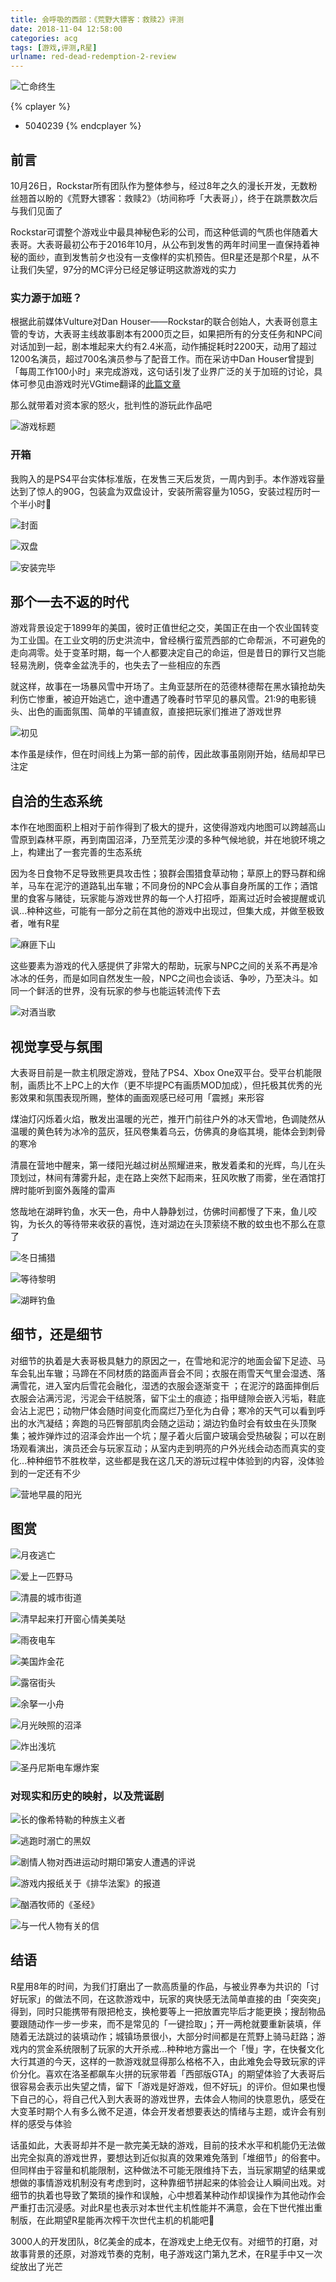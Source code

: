 ```yaml
---
title: 会呼吸的西部：《荒野大镖客：救赎2》评测
date: 2018-11-04 12:58:00
categories: acg
tags: [游戏,评测,R星]
urlname: red-dead-redemption-2-review
---
```

![亡命终生](https://img.imjad.cn/images/2018/11/04/header.jpg)

{% cplayer %}
- 5040239
{% endcplayer %}

## 前言

10月26日，Rockstar所有团队作为整体参与，经过8年之久的漫长开发，无数粉丝翘首以盼的《荒野大镖客：救赎2》（坊间称呼「大表哥」），终于在跳票数次后与我们见面了


Rockstar可谓整个游戏业中最具神秘色彩的公司，而这种低调的气质也伴随着大表哥。大表哥最初公布于2016年10月，从公布到发售的两年时间里一直保持着神秘的面纱，直到发售前夕也没有一支像样的实机预告。但R星还是那个R星，从不让我们失望，97分的MC评分已经足够证明这款游戏的实力

### 实力源于加班？

根据此前媒体Vulture对Dan Houser——Rockstar的联合创始人，大表哥创意主管的专访，大表哥主线故事剧本有2000页之巨，如果把所有的分支任务和NPC间对话加到一起，剧本堆起来大约有2.4米高，动作捕捉耗时2200天，动用了超过1200名演员，超过700名演员参与了配音工作。而在采访中Dan Houser曾提到「每周工作100小时」来完成游戏，这句话引发了业界广泛的关于加班的讨论，具体可参见由游戏时光VGtime翻译的[此篇文章](https://www.vgtime.com/topic/1040054.jhtml)

那么就带着对资本家的怒火，批判性的游玩此作品吧

![游戏标题](https://img.imjad.cn/images/2018/11/04/RedDeadRedemption2_20181031154023.jpg)


### 开箱

我购入的是PS4平台实体标准版，在发售三天后发货，一周内到手。本作游戏容量达到了惊人的90G，包装盒为双盘设计，安装所需容量为105G，安装过程历时一个半小时🌝

![封面](https://img.imjad.cn/images/2018/11/04/IMG_20181031_133757.jpg)

![双盘](https://img.imjad.cn/images/2018/11/04/IMG_20181031_133948.jpg)

![安装完毕](https://img.imjad.cn/images/2018/11/04/IMG_20181031_150341.jpg)


## 那个一去不返的时代

游戏背景设定于1899年的美国，彼时正值世纪之交，美国正在由一个农业国转变为工业国。在工业文明的历史洪流中，曾经横行蛮荒西部的亡命帮派，不可避免的走向凋零。处于变革时期，每一个人都要决定自己的命运，但是昔日的罪行又岂能轻易洗刷，侥幸金盆洗手的，也失去了一些相应的东西

就这样，故事在一场暴风雪中开场了。主角亚瑟所在的范德林德帮在黑水镇抢劫失利伤亡惨重，被迫开始逃亡，途中遭遇了晚春时节罕见的暴风雪。21:9的电影镜头、出色的画面氛围、简单的平铺直叙，直接把玩家们推进了游戏世界

![初见](https://img.imjad.cn/images/2018/11/04/114551033334.jpg)

本作虽是续作，但在时间线上为第一部的前传，因此故事虽刚刚开始，结局却早已注定


## 自洽的生态系统

本作在地图面积上相对于前作得到了极大的提升，这使得游戏内地图可以跨越高山雪原到森林平原，再到南国沼泽，乃至荒芜沙漠的多种气候地貌，并在地貌环境之上，构建出了一套完善的生态系统

因为冬日食物不足导致熊更具攻击性；狼群会围猎食草动物；草原上的野马群和绵羊，马车在泥泞的道路轧出车辙；不同身份的NPC会从事自身所属的工作；酒馆里的食客与赌徒，玩家能与游戏世界的每一个人打招呼，距离过近时会被提醒或讥讽…种种这些，可能有一部分之前在其他的游戏中出现过，但集大成，并做至极致者，唯有R星

![麻匪下山](https://img.imjad.cn/images/2018/11/04/RedDeadRedemption2_20181031172133.jpg)

这些要素为游戏的代入感提供了非常大的帮助，玩家与NPC之间的关系不再是冷冰冰的任务，而是如同自然发生一般，NPC之间也会谈话、争吵，乃至决斗。如同一个鲜活的世界，没有玩家的参与也能运转流传下去

![对酒当歌](https://img.imjad.cn/images/2018/11/04/RedDeadRedemption2_20181101210831.jpg)


## 视觉享受与氛围

大表哥目前是一款主机限定游戏，登陆了PS4、Xbox One双平台。受平台机能限制，画质比不上PC上的大作（更不毕提PC有画质MOD加成），但托极其优秀的光影效果和氛围表现所赐，整体的画面观感已经可用「震撼」来形容

煤油灯闪烁着火焰，散发出温暖的光芒，推开门前往户外的冰天雪地，色调陡然从温暖的黄色转为冰冷的蓝灰，狂风卷集着乌云，仿佛真的身临其境，能体会到刺骨的寒冷

清晨在营地中醒来，第一缕阳光越过树丛照耀进来，散发着柔和的光辉，鸟儿在头顶划过，林间有薄雾升起，走在路上突然下起雨来，狂风吹散了雨雾，坐在酒馆打牌时能听到窗外轰隆的雷声

悠哉地在湖畔钓鱼，水天一色，舟中人静静划过，仿佛时间都慢了下来，鱼儿咬钩，为长久的等待带来收获的喜悦，连对湖边在头顶萦绕不散的蚊虫也不那么在意了

![冬日捕猎](https://img.imjad.cn/images/2018/11/04/RedDeadRedemption2_20181031222552.jpg)

![等待黎明](https://img.imjad.cn/images/2018/11/04/RedDeadRedemption2_20181102220343.jpg)

![湖畔钓鱼](https://img.imjad.cn/images/2018/11/04/RedDeadRedemption2_20181102212547.jpg)

## 细节，还是细节

对细节的执着是大表哥极具魅力的原因之一，在雪地和泥泞的地面会留下足迹、马车会轧出车辙；马蹄在不同材质的路面声音会不同；衣服在雨雪天气里会湿透、落满雪花，进入室内后雪花会融化，湿透的衣服会逐渐变干 ；在泥泞的路面摔倒后衣服会沾满污泥，污泥会干结脱落，留下尘土的痕迹；指甲缝隙会嵌入污垢，鞋底会沾上泥巴；动物尸体会随时间变化而腐烂乃至化为白骨；寒冷的天气可以看到呼出的水汽凝结；奔跑的马匹臀部肌肉会随之运动；湖边钓鱼时会有蚊虫在头顶聚集；被炸弹炸过的沼泽会炸出一个坑；屋子着火后窗户玻璃会受热破裂；可以在剧场观看演出，演员还会与玩家互动；从室内走到明亮的户外光线会动态而真实的变化…种种细节不胜枚举，这些都是我在这几天的游玩过程中体验到的内容，没体验到的一定还有不少

![营地早晨的阳光](https://img.imjad.cn/images/2018/11/04/RedDeadRedemption2_20181101211953.jpg)

## 图赏

![月夜逃亡](https://img.imjad.cn/images/2018/11/04/RedDeadRedemption2_20181101200724.jpg)

![爱上一匹野马](https://img.imjad.cn/images/2018/11/04/RedDeadRedemption2_20181101225903.jpg)

![清晨的城市街道](https://img.imjad.cn/images/2018/11/04/RedDeadRedemption2_20181102230956.jpg)

![清早起来打开窗心情美美哒](https://img.imjad.cn/images/2018/11/04/RedDeadRedemption2_20181103030449.jpg)

![雨夜电车](https://img.imjad.cn/images/2018/11/04/RedDeadRedemption2_20181103012458.jpg)

![美国炸金花](https://img.imjad.cn/images/2018/11/04/RedDeadRedemption2_20181103013838.jpg)

![露宿街头](https://img.imjad.cn/images/2018/11/04/RedDeadRedemption2_20181101163335.jpg)

![余拏一小舟](https://img.imjad.cn/images/2018/11/04/RedDeadRedemption2_20181102221337.jpg)

![月光映照的沼泽](https://img.imjad.cn/images/2018/11/04/RedDeadRedemption2_20181103024753.jpg)

![炸出浅坑](https://img.imjad.cn/images/2018/11/04/RedDeadRedemption2_20181103024803.jpg)

![圣丹尼斯电车爆炸案](https://img.imjad.cn/images/2018/11/04/RedDeadRedemption2_20181103023257.jpg)

### 对现实和历史的映射，以及荒诞剧

![长的像希特勒的种族主义者](https://img.imjad.cn/images/2018/11/04/RedDeadRedemption2_20181101155538.jpg)

![逃跑时溺亡的黑奴](https://img.imjad.cn/images/2018/11/04/RedDeadRedemption2_20181102223309.jpg)

![剧情人物对西进运动时期印第安人遭遇的评说](https://img.imjad.cn/images/2018/11/04/RedDeadRedemption2_20181031174006.jpg)

![游戏内报纸关于《排华法案》的报道](https://img.imjad.cn/images/2018/11/04/RedDeadRedemption2_20181103000306.jpg)

![酗酒牧师的《圣经》](https://img.imjad.cn/images/2018/11/04/RedDeadRedemption2_20181102150438.jpg)

![与一代人物有关的信](https://img.imjad.cn/images/2018/11/04/RedDeadRedemption2_20181102213749.jpg)


## 结语

R星用8年的时间，为我们打磨出了一款高质量的作品，与被业界奉为共识的「讨好玩家」的做法不同，在这款游戏中，玩家的爽快感无法简单直接的由「突突突」得到，同时只能携带有限把枪支，换枪要等上一把放置完毕后才能更换；搜刮物品要跟随动作一步一步来，而不是常见的「一键捡取」；开一两枪就要重新装填，伴随着无法跳过的装填动作；城镇场景很小，大部分时间都是在荒野上骑马赶路；游戏内的赏金系统限制了玩家的大开杀戒…种种地方露出一个「慢」字，在快餐文化大行其道的今天，这样的一款游戏就显得那么格格不入，由此难免会导致玩家的评价分化。喜欢在洛圣都飙车火拼的玩家带着「西部版GTA」的期望体验了大表哥后很容易会表示出失望之情，留下「游戏是好游戏，但不好玩」的评价。但如果也慢下自己的心，将自己代入到大表哥的游戏世界，去体会人物间的快意恩仇，感受在大变革时期个人有多么微不足道，体会开发者想要表达的情绪与主题，或许会有别样的感受与体验

话虽如此，大表哥却并不是一款完美无缺的游戏，目前的技术水平和机能仍无法做出完全拟真的游戏世界，要想达到近似拟真的效果难免落到「堆细节」的俗套中。但同样由于容量和机能限制，这种做法不可能无限维持下去，当玩家期望的结果或想做的事情游戏机制没有考虑到时，这种靠细节拼起来的体验会让人瞬间出戏。对细节的执着也导致了繁琐的操作和误触，心中想着某种动作却误操作为其他动作会严重打击沉浸感。对此R星也表示对本世代主机性能并不满意，会在下世代推出重制版，在此期望R星能再次榨干次世代主机的机能吧🌝

3000人的开发团队，8亿美金的成本，在游戏史上绝无仅有。对细节的打磨，对故事背景的还原，对游戏节奏的克制，电子游戏这门第九艺术，在R星手中又一次绽放出了光芒